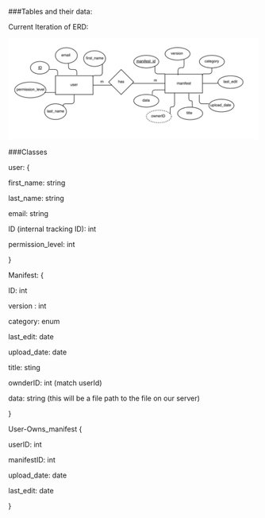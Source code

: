 ###Tables and their data:

Current Iteration of ERD:

![erd](../sprint1/erd.png)


###Classes

user: {
  
  first_name: string
  
  last_name: string
  
  email: string
  
  ID (internal tracking ID): int
  
  permission_level: int
  
  }
  
Manifest: {

  ID: int
  
  version : int
  
  category: enum
  
  last_edit: date
  
  upload_date: date
  
  title: sting
  
  ownderID: int (match userId)
  
  data: string (this will be a file path to the file on our server)
  
  }
 
 User-Owns_manifest {
 
  userID: int
  
  manifestID: int
  
  upload_date: date
  
  last_edit: date
 
 }
